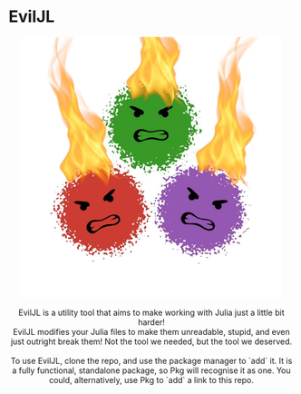 # EvilJL
<p align="center">
  <img src="/assets/APkrFKY17OexoawuVWBCZ2U16xU5UiKYatIj2vkvcjU7yw=s90.jpg" alt="logo" width="460"/>
</p>
<p align="center">
  EvilJL is a utility tool that aims to make working with Julia just a little bit harder! <br>
  EvilJL modifies your Julia files to make them unreadable, stupid, and even just outright break them! Not the tool we needed, but the tool we deserved.<br><br>
  To use EvilJL, clone the repo, and use the package manager to `add` it. It is a fully functional, standalone package, so Pkg will recognise it as one. You could, alternatively, use Pkg to `add` a link to this repo.
</p>
